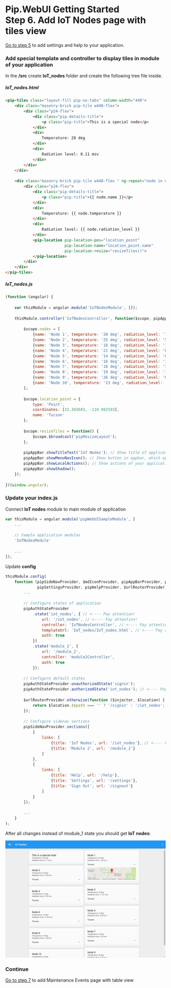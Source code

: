 # Pip.WebUI Getting Started <br/> Step 6. Add IoT Nodes page with tiles view

[Go to step 5](https://github.com/pip-webui/pip-webui-sample/blob/master/step5/) to add settings and help to your application.

### Add special template and controller to display tiles in module of your application

In the **/src** create **IoT_nodes** folder and create the following tree file inside.

##### IoT_nodes.html

```html
<pip-tiles class="layout-fill pip-no-tabs" column-width="440">
    <div class="masonry-brick pip-tile w440-flex">
        <div class="p24-flex">
            <div class="pip-details-title">
                <p class="pip-title">This is a special node</p>
            </div>
            <div>
                Temperature: 28 deg
            </div>
            <div>
                Radiation level: 0.11 msv
            </div>
        </div>
    </div>

    <div class="masonry-brick pip-tile w440-flex " ng-repeat="node in nodes">
        <div class="p24-flex">
            <div class="pip-details-title">
                <p class="pip-title">{{ node.name }}</p>
            </div>
            <div>
                Temperature: {{ node.temperature }}
            </div>
            <div>
                Radiation level: {{ node.radiation_level }}
            </div>
            <pip-location pip-location-pos="location_point"
                          pip-location-name="location_point.name"
                          pip-location-resize="resizeTiles()">
            </pip-location>
        </div>
    </div>
</pip-tiles>
```

##### IoT_nodes.js

```javascript
(function (angular) {

    var thisModule = angular.module('IoTNodesModule', []);

    thisModule.controller('IoTNodesController', function($scope, pipAppBar) {

        $scope.nodes = [
            {name: 'Node 1', temperature: '20 deg', radiation_level: '1.28 msv'},
            {name: 'Node 2', temperature: '25 deg', radiation_level: '5.00 msv'},
            {name: 'Node 3', temperature: '18 deg', radiation_level: '11.01 msv'},
            {name: 'Node 4', temperature: '21 deg', radiation_level: '0.78 msv'},
            {name: 'Node 5', temperature: '14 deg', radiation_level: '0.98 msv'},
            {name: 'Node 6', temperature: '16 deg', radiation_level: '19.45 msv'},
            {name: 'Node 7', temperature: '18 deg', radiation_level: '3.24 msv'},
            {name: 'Node 8', temperature: '19 deg', radiation_level: '1.56 msv'},
            {name: 'Node 9', temperature: '26 deg', radiation_level: '0.98 msv'},
            {name: 'Node 10', temperature: '23 deg', radiation_level: '4.57 msv'}
        ];
        
        $scope.location_point = {
            type: 'Point',
            coordinates: [32.393603, -110.982593],
            name: 'Tucson'
        };
        
        $scope.resizeTiles = function() {
            $scope.$broadcast('pipResizeLayout');
        };
        
        pipAppBar.showTitleText('IoT Nodes'); // Show title of application or specific page
        pipAppBar.showMenuNavIcon(); // Show button in appbar, which open sidenav
        pipAppBar.showLocalActions(); // Show actions of your application
        pipAppBar.showShadow();
    });

})(window.angular);
```

### Update your index.js

Connect **IoT nodes** module to main module of application

```javascript
var thisModule = angular.module('pipWebUISampleModule', [
    ...
    
    // Sample application modules
    'IoTNodesModule'
    
    ...
]);
```

Update **config**

```javascript
thisModule.config(
    function (pipSideNavProvider, $mdIconProvider, pipAppBarProvider, pipAuthStateProvider, 
              pipSettingsProvider, pipHelpProvider, $urlRouterProvider) {
        ...

        // Configure states of application
        pipAuthStateProvider
            .state('iot_nodes', { // <---- Pay attention!
                url: '/iot_nodes', // <---- Pay attention!
                controller: 'IoTNodesController', // <---- Pay attention!
                templateUrl: 'IoT_nodes/IoT_nodes.html', // <---- Pay attention!
                auth: true
            })
            .state('module_2', {
                url: '/module_2',
                controller: 'module2Controller',
                auth: true
            });

        // Configure default states
        pipAuthStateProvider.unauthorizedState('signin');
        pipAuthStateProvider.authorizedState('iot_nodes'); // <---- Pay attention!
        
        $urlRouterProvider.otherwise(function ($injector, $location) {
            return $location.$$path === '' ? '/signin' : '/iot_nodes'; // <---- Pay attention!
        });

        // Configure sidenav sections
        pipSideNavProvider.sections([
            {
                links: [
                    {title: 'IoT Nodes', url: '/iot_nodes'}, // <---- Pay attention!
                    {title: 'Module 2', url: '/module_2'}
                ]
            },
            {
                links: [
                    {title: 'Help', url: '/help'},
                    {title: 'Settings', url: '/settings'},
                    {title: 'Sign Out', url: '/signout'}
                ]
            }
        ]);
        
        ...
    }
);
```

After all changes instead of module_1 state you should get **IoT nodes**:

![IoT nodes](artifacts/tiles_view.png)

### Continue

[Go to step 7](https://github.com/pip-webui/pip-webui-sample/blob/master/step7/) to add Maintenance Events page with table view